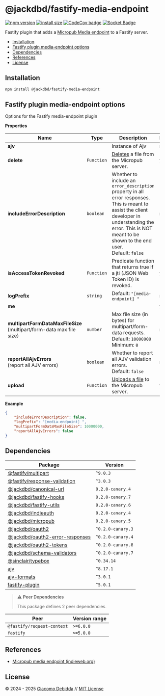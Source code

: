 # @jackdbd/fastify-media-endpoint

[![npm version](https://badge.fury.io/js/@jackdbd%2Ffastify-media-endpoint.svg)](https://badge.fury.io/js/@jackdbd%2Ffastify-media-endpoint)
[![install size](https://packagephobia.com/badge?p=@jackdbd/fastify-media-endpoint)](https://packagephobia.com/result?p=@jackdbd/fastify-media-endpoint)
[![CodeCov badge](https://codecov.io/gh/jackdbd/rapido/graph/badge.svg?token=BpFF8tmBYS)](https://app.codecov.io/gh/jackdbd/rapido?flags%5B0%5D=fastify-media-endpoint)
[![Socket Badge](https://socket.dev/api/badge/npm/package/@jackdbd/fastify-media-endpoint)](https://socket.dev/npm/package/@jackdbd/fastify-media-endpoint)

Fastify plugin that adds a [Micropub Media endpoint](https://www.w3.org/TR/micropub/#media-endpoint) to a Fastify server.

- [Installation](#installation)
- [Fastify plugin media\-endpoint options](#fastify-plugin-media-endpoint-options)
- [Dependencies](#dependencies)
- [References](#references)
- [License](#license)

## Installation

```sh
npm install @jackdbd/fastify-media-endpoint
```

## Fastify plugin media\-endpoint options

Options for the Fastify media-endpoint plugin

**Properties**

|Name|Type|Description|Required|
|----|----|-----------|--------|
|**ajv**||Instance of Ajv<br/>|no|
|**delete**|`Function`|[Deletes](https://micropub.spec.indieweb.org/#delete) a file from the Micropub server.<br/>|yes|
|**includeErrorDescription**|`boolean`|Whether to include an `error_description` property in all error responses. This is meant to assist the client developer in understanding the error. This is NOT meant to be shown to the end user.<br/>Default: `false`<br/>|no|
|**isAccessTokenRevoked**|`Function`|Predicate function that returns true if a jti (JSON Web Token ID) is revoked.<br/>|yes|
|**logPrefix**|`string`|Default: `"[media-endpoint] "`<br/>|no|
|**me**|||yes|
|**multipartFormDataMaxFileSize**<br/>(multipart/form\-data max file size)|`number`|Max file size (in bytes) for multipart/form-data requests.<br/>Default: `10000000`<br/>Minimum: `0`<br/>|no|
|**reportAllAjvErrors**<br/>(report all AJV errors)|`boolean`|Whether to report all AJV validation errors.<br/>Default: `false`<br/>|no|
|**upload**|`Function`|[Uploads a file](https://micropub.spec.indieweb.org/#uploading-files) to the Micropub server.<br/>|yes|

**Example**

```json
{
    "includeErrorDescription": false,
    "logPrefix": "[media-endpoint] ",
    "multipartFormDataMaxFileSize": 10000000,
    "reportAllAjvErrors": false
}
```

## Dependencies

| Package | Version |
|---|---|
| [@fastify/multipart](https://www.npmjs.com/package/@fastify/multipart) | `^9.0.3` |
| [@fastify/response-validation](https://www.npmjs.com/package/@fastify/response-validation) | `^3.0.3` |
| [@jackdbd/canonical-url](https://www.npmjs.com/package/@jackdbd/canonical-url) | `0.2.0-canary.4` |
| [@jackdbd/fastify-hooks](https://www.npmjs.com/package/@jackdbd/fastify-hooks) | `0.2.0-canary.7` |
| [@jackdbd/fastify-utils](https://www.npmjs.com/package/@jackdbd/fastify-utils) | `0.2.0-canary.6` |
| [@jackdbd/indieauth](https://www.npmjs.com/package/@jackdbd/indieauth) | `0.2.0-canary.4` |
| [@jackdbd/micropub](https://www.npmjs.com/package/@jackdbd/micropub) | `0.2.0-canary.5` |
| [@jackdbd/oauth2](https://www.npmjs.com/package/@jackdbd/oauth2) | `^0.2.0-canary.3` |
| [@jackdbd/oauth2-error-responses](https://www.npmjs.com/package/@jackdbd/oauth2-error-responses) | `^0.2.0-canary.4` |
| [@jackdbd/oauth2-tokens](https://www.npmjs.com/package/@jackdbd/oauth2-tokens) | `^0.2.0-canary.8` |
| [@jackdbd/schema-validators](https://www.npmjs.com/package/@jackdbd/schema-validators) | `^0.2.0-canary.7` |
| [@sinclair/typebox](https://www.npmjs.com/package/@sinclair/typebox) | `^0.34.14` |
| [ajv](https://www.npmjs.com/package/ajv) | `^8.17.1` |
| [ajv-formats](https://www.npmjs.com/package/ajv-formats) | `^3.0.1` |
| [fastify-plugin](https://www.npmjs.com/package/fastify-plugin) | `^5.0.1` |

> ⚠️ **Peer Dependencies**
>
> This package defines 2 peer dependencies.

| Peer | Version range |
|---|---|
| `@fastify/request-context` | `>=6.0.0` |
| `fastify` | `>=5.0.0` |

## References

- [Micropub media endpoint (indieweb.org)](https://indieweb.org/micropub_media_endpoint)

## License

&copy; 2024 - 2025 [Giacomo Debidda](https://www.giacomodebidda.com/) // [MIT License](https://spdx.org/licenses/MIT.html)
